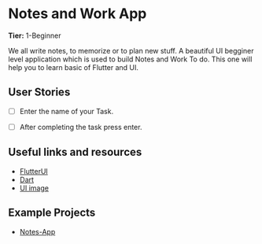 
# Notes and Work  App

**Tier:** 1-Beginner


We all write notes, to memorize or to plan new stuff.
A beautiful UI begginer level application which is used to build Notes and Work To do.
This one will help you to learn basic of Flutter and UI.

## User Stories

- [ ] Enter the name of your Task.
- [ ] After completing the task press enter.


## Useful links and resources

- [FlutterUI](https://flutter.dev/docs/development/ui/layout/tutorial)
- [Dart](https://api.flutter.dev/flutter/animation/animation-library.html)
- [UI image](https://dribbble.com/shots/6432389-Notes-App)


## Example Projects

- [Notes-App](https://github.com/MarcusNg/flutter_notes_ui)
